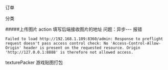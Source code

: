 订单

分类

#####上传图片
action 填写后端接收图片的地址
问题：异步---
报错
```
Failed to load http://192.168.1.109:8360/admin: Response to preflight request doesn't pass access control check: No 'Access-Control-Allow-Origin' header is present on the requested resource. Origin 'http://127.0.0.1:8888' is therefore not allowed access.
```

texturePacker 游戏贴图打包

